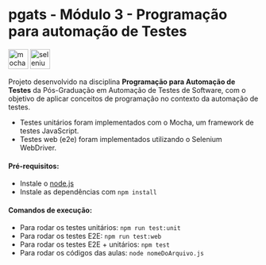 # pgats - Módulo 3 - Programação para automação de Testes

<p align="left">
<a href="https://mochajs.org/" target="_blank" rel="noreferrer"> <img src="https://avatars.githubusercontent.com/u/8770005?s=200&v=4" alt="mocha" width="40" height="40"/></a> 
<a href="https://www.selenium.dev/" target="_blank" rel="noreferrer"> <img src="https://avatars.githubusercontent.com/u/983927?s=200&v=4" alt="selenium" width="40" height="40"/></a> 
</p>

Projeto desenvolvido na disciplina **Programação para Automação de Testes** da Pós-Graduação em Automação de Testes de Software, com o objetivo de aplicar conceitos de programação no contexto da automação de testes.

- Testes unitários foram implementados com o Mocha, um framework de testes JavaScript.
- Testes web (e2e) foram implementados utilizando o Selenium WebDriver.

#### Pré-requisitos:
- Instale o [node.js](https://nodejs.org/pt)
- Instale as dependências com ``npm install``

#### Comandos de execução:
- Para rodar os testes unitários: ``npm run test:unit``
- Para rodar os testes E2E: ``npm run test:web``
- Para rodar os testes E2E + unitários: ``npm test``
- Para rodar os códigos das aulas: ``node nomeDoArquivo.js``